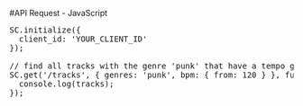 #API Request - JavaScript

<pre class="brush: js, html">
SC.initialize({
  client_id: 'YOUR_CLIENT_ID'
});

// find all tracks with the genre 'punk' that have a tempo greater than 120 bpm.
SC.get('/tracks', { genres: 'punk', bpm: { from: 120 } }, function(tracks) {
  console.log(tracks);
});
</pre>

<div class="sc_logo"></div>

